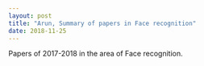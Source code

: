```yaml
---
layout: post
title: "Arun, Summary of papers in Face recognition"
date: 2018-11-25
---
```


Papers of 2017-2018 in the area of Face recognition.
